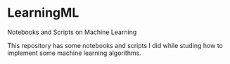 # LearningML
Notebooks and Scripts on Machine Learning


This repository has some notebooks and scripts I did while studing how to implement some machine learning algorithms.
